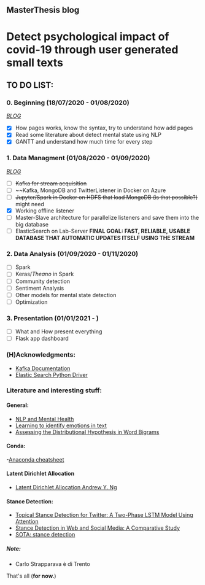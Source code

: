 ## MasterThesis blog


# Detect psychological impact of covid-19 through user generated small texts

## TO DO LIST:
### 0. Beginning (18/07/2020 - 01/08/2020)
[*BLOG*](July.md)

- [x] How pages works, know the syntax, try to understand how add pages
- [x] Read some literature about detect mental state using NLP 
- [x] GANTT and understand how much time for every step

### 1. Data Managment (01/08/2020 - 01/09/2020)
[*BLOG*](August.md)
- [ ] ~~Kafka for stream acquisition~~ 
- [ ] ~~Kafka, MongoDB and TwitterListener in Docker on Azure
- [ ] ~~Jupyter/Spark in Docker on HDFS that load MongoDB (is that possible?)~~ might need
- [x] Working offline listener
- [ ] Master-Slave architecture for parallelize listeners and save them into the big database
- [ ] ElasticSearch on Lab-Server
**FINAL GOAL: FAST, RELIABLE, USABLE DATABASE THAT AUTOMATIC UPDATES ITSELF USING THE STREAM**
### 2. Data Analysis (01/09/2020 - 01/11/2020)
- [ ] Spark 
- [ ] Keras/*Theano* in Spark
- [ ] Community detection
- [ ] Sentiment Analysis
- [ ] Other models for mental state detection
- [ ] Optimization

### 3. Presentation (01/01/2021 - )
- [ ] What and How present everything
- [ ] Flask app dashboard

### (H)Acknowledgments:
- [Kafka Documentation](https://kafka.apache.org/documentation)
- [Elastic Search Python Driver](https://elasticsearch-py.readthedocs.io/en/master/)

### Literature and interesting stuff:

#### General:
- [NLP and Mental Health](https://www.researchgate.net/publication/313127241_Natural_language_processing_in_mental_health_applications_using_non-clinical_texts)
- [Learning to identify emotions in text](http://citeseerx.ist.psu.edu/viewdoc/download?doi=10.1.1.217.62&rep=rep1&type=pdf)
- [Assessing the Distributional Hypothesis in Word Bigrams](https://iris.unitn.it/retrieve/handle/11572/249655/297594/2019_how_much_competence_in_performance.pdf)

#### Conda:
-[Anaconda cheatsheet](https://docs.conda.io/projects/conda/en/4.6.0/_downloads/52a95608c49671267e40c689e0bc00ca/conda-cheatsheet.pdf)

#### Latent Dirichlet Allocation
- [Latent Dirichlet Allocation Andrew Y. Ng](http://www.jmlr.org/papers/volume3/blei03a/blei03a.pdf)

#### Stance Detection:
- [Topical Stance Detection for Twitter: A Two-Phase LSTM Model Using Attention](https://arxiv.org/pdf/1801.03032.pdf)
- [Stance Detection in Web and Social Media: A Comparative Study](https://arxiv.org/pdf/2007.05976.pdf)
- [SOTA: stance detection](https://paperswithcode.com/sota/stance-detection-on-rumoureval)

##### Note:
- Carlo Strapparava è di Trento


That's all (**for now.**)
